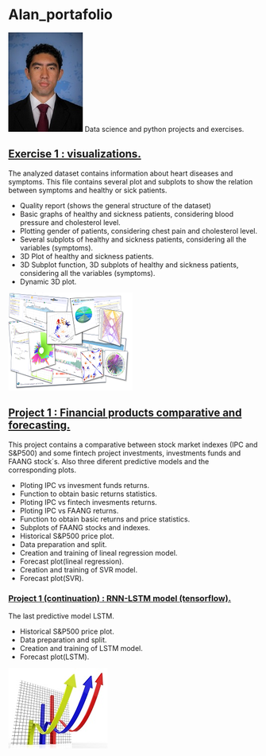  # Alan_portafolio 
 ![](/Images/foto.jpg)
 Data science and python projects and exercises.

## [Exercise 1 : visualizations.](https://github.com/ALAN-DAN/python-projects/blob/master/data_analysis/visualizacion_datos_subplots_3D.ipynb) 
The analyzed dataset contains information about heart diseases and symptoms. 
This file contains several plot and subplots to show the relation between symptoms and healthy or sick patients.

* Quality report (shows the general structure of the dataset)
* Basic graphs of healthy and sickness patients, considering blood pressure and cholesterol level.
* Plotting gender of patients, considering chest pain and cholesterol level.
* Several subplots of healthy and sickness patients, considering all the variables (symptoms).
* 3D Plot of healthy and sickness patients.
* 3D Subplot function, 3D subplots of healthy and sickness patients, considering all the variables (symptoms).
* Dynamic 3D plot.

![](/Images/visu.png)

## [Project 1 : Financial products comparative and forecasting.](https://github.com/ALAN-DAN/python-projects/blob/master/data_analysis/stock_forecast/proyecto_base_2.ipynb)
This project contains a comparative between stock market indexes (IPC and S&P500) and some fintech project investments, 
investments funds and FAANG stock´s. 
Also three diferent predictive models and the corresponding plots.

* Ploting IPC vs invesment funds returns.
* Function to obtain basic returns statistics.
* Ploting IPC vs fintech invesments returns.
* Ploting IPC vs FAANG returns.
* Function to obtain basic returns and price statistics.
* Subplots of FAANG stocks and indexes.
* Historical S&P500 price plot.
* Data preparation and split.
* Creation and training of lineal regression model.
* Forecast plot(lineal regression).
* Creation and training of SVR model.
* Forecast plot(SVR).

### [Project 1 (continuation) : RNN-LSTM model (tensorflow).](https://github.com/ALAN-DAN/python-projects/blob/master/data_analysis/stock_forecast/Modelo%20LSTM.ipynb)
The last predictive model LSTM.

* Historical S&P500 price plot.
* Data preparation and split.
* Creation and training of LSTM model.
* Forecast plot(LSTM).

![](/Images/fore2.jpg)
